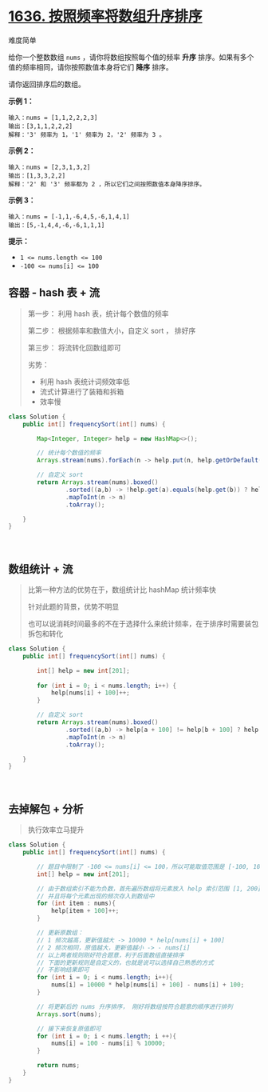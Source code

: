 # [1636. 按照频率将数组升序排序](https://leetcode.cn/problems/sort-array-by-increasing-frequency/)

难度简单

给你一个整数数组 `nums` ，请你将数组按照每个值的频率 **升序** 排序。如果有多个值的频率相同，请你按照数值本身将它们 **降序** 排序。 

请你返回排序后的数组。

 

**示例 1：**

```
输入：nums = [1,1,2,2,2,3]
输出：[3,1,1,2,2,2]
解释：'3' 频率为 1，'1' 频率为 2，'2' 频率为 3 。
```

**示例 2：**

```
输入：nums = [2,3,1,3,2]
输出：[1,3,3,2,2]
解释：'2' 和 '3' 频率都为 2 ，所以它们之间按照数值本身降序排序。
```

**示例 3：**

```
输入：nums = [-1,1,-6,4,5,-6,1,4,1]
输出：[5,-1,4,4,-6,-6,1,1,1]
```

 

**提示：**

- `1 <= nums.length <= 100`
- `-100 <= nums[i] <= 100`



##  容器 - hash 表 + 流

> 第一步： 利用 hash 表，统计每个数值的频率
>
> 第二步： 根据频率和数值大小，自定义 sort ， 排好序
>
> 第三步： 将流转化回数组即可
>
> 劣势： 
>
> - 利用 hash 表统计词频效率低
> - 流式计算进行了装箱和拆箱
> - 效率慢

```java
class Solution {
    public int[] frequencySort(int[] nums) {

        Map<Integer, Integer> help = new HashMap<>();

        // 统计每个数值的频率
        Arrays.stream(nums).forEach(n -> help.put(n, help.getOrDefault(n, 0) + 1));

        // 自定义 sort
        return Arrays.stream(nums).boxed()
                .sorted((a,b) -> !help.get(a).equals(help.get(b)) ? help.get(a) - help.get(b) : b - a)
                .mapToInt(n -> n)
                .toArray();

    }
}
```

&nbsp;

## 数组统计 + 流

> 比第一种方法的优势在于，数组统计比 hashMap 统计频率快
>
> 针对此题的背景，优势不明显
>
> 也可以说消耗时间最多的不在于选择什么来统计频率，在于排序时需要装包拆包和转化

```java
class Solution {
    public int[] frequencySort(int[] nums) {

        int[] help = new int[201];
        
        for (int i = 0; i < nums.length; i++) {
            help[nums[i] + 100]++;
        }

        // 自定义 sort
        return Arrays.stream(nums).boxed()
                .sorted((a,b) -> help[a + 100] != help[b + 100] ? help[a + 100] - help[b + 100] : b - a)
                .mapToInt(n -> n)
                .toArray();

    }
}
```

&nbsp;

## 去掉解包 + 分析

> 执行效率立马提升

```java
class Solution {
    public int[] frequencySort(int[] nums) {

        // 题目中限制了 -100 <= nums[i] <= 100，所以可能取值范围是 [-100, 100]
        int[] help = new int[201];

        // 由于数组索引不能为负数，首先遍历数组将元素放入 help 索引范围 [1, 200] 中
        // 并且将每个元素出现的频次存入到数组中
        for (int item : nums){
            help[item + 100]++;
        }

        // 更新原数组：
        // 1 频次越高，更新值越大 -> 10000 * help[nums[i] + 100]
        // 2 频次相同，原值越大，更新值越小 -> - nums[i]
        // 以上两者规则刚好符合题意，利于后面数组直接排序
        // 下面的更新规则是自定义的，也就是说可以选择自己熟悉的方式
        // 不影响结果即可
        for (int i = 0; i < nums.length; i++){
            nums[i] = 10000 * help[nums[i] + 100] - nums[i] + 100;
        }

        // 将更新后的 nums 升序排序， 刚好将数组按符合题意的顺序进行排列
        Arrays.sort(nums);

        // 接下来恢复原值即可
        for (int i = 0; i < nums.length; i ++){
            nums[i] = 100 - nums[i] % 10000;
        }

        return nums;
    }
}
```



